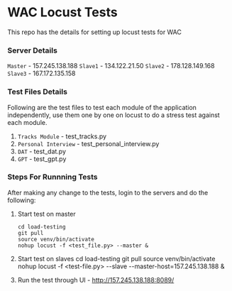 # WAC Locust Tests

This repo has the details for setting up locust tests for WAC

### Server Details

`Master` - 157.245.138.188
`Slave1` - 134.122.21.50
`Slave2` - 178.128.149.168
`Slave3` - 167.172.135.158

### Test Files Details

Following are the test files to test each module of the application independently, use them one by one on locust to do a stress test against each module.

1. `Tracks Module` - test_tracks.py
2. `Personal Interview` - test_personal_interview.py
3. `DAT` - test_dat.py
4. `GPT` - test_gpt.py

### Steps For Runnning Tests

After making any change to the tests, login to the servers and do the following:

1.  Start test on master

		cd load-testing
		git pull
		source venv/bin/activate
		nohup locust -f <test_file.py> --master &

2. Start test on slaves
		cd load-testing
		git pull
		source venv/bin/activate
		nohup locust -f <test-file.py> --slave --master-host=157.245.138.188 &
		
3. Run the test through UI - http://157.245.138.188:8089/